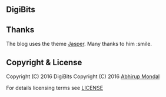 ## DigiBits

## Thanks 

The blog uses the theme [Jasper](https://www.github.com/biomadeira/jasper). Many thanks to him :smile.


## Copyright & License

Copyright (C) 2016 DigiBits
Copyright (C) 2016 [Abhirup Mondal](https://www.github.com/abhirup-mondal)

For details licensing terms see [LICENSE](https://www.github.com/digibits/digibits.github.io/LICENSE.txt)
